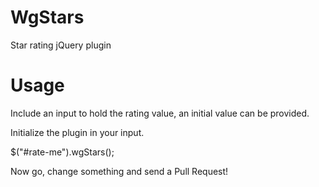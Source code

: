 WgStars
=======

Star rating jQuery plugin

Usage
=======

Include an input to hold the rating value, an initial value can be provided.

<input type="hidden" name="rate-me" id="rate-me" />

Initialize the plugin in your input.

$("#rate-me").wgStars();

Now go, change something and send a Pull Request!

